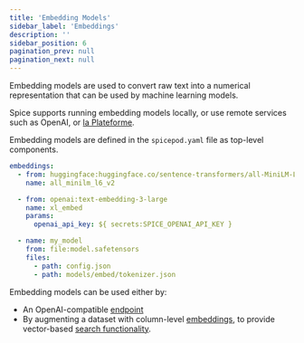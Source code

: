 ```yaml
---
title: 'Embedding Models'
sidebar_label: 'Embeddings'
description: ''
sidebar_position: 6
pagination_prev: null
pagination_next: null
---
```


Embedding models are used to convert raw text into a numerical representation that can be used by machine learning models.

Spice supports running embedding models locally, or use remote services such as OpenAI, or [la Plateforme](https://console.mistral.ai/).

Embedding models are defined in the `spicepod.yaml` file as top-level components.

```yaml
embeddings:
  - from: huggingface:huggingface.co/sentence-transformers/all-MiniLM-L6-v2
    name: all_minilm_l6_v2

  - from: openai:text-embedding-3-large
    name: xl_embed
    params:
      openai_api_key: ${ secrets:SPICE_OPENAI_API_KEY }

  - name: my_model
    from: file:model.safetensors
    files:
      - path: config.json
      - path: models/embed/tokenizer.json
```

Embedding models can be used either by:
 - An OpenAI-compatible [endpoint](/api/http/embeddings.md)
 - By augmenting a dataset with column-level [embeddings](/reference/spicepod/datasets.md#embeddings), to provide vector-based [search functionality](/features/search/index.md#vector-search).
